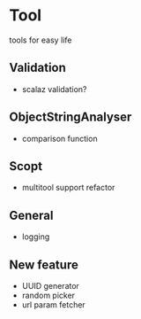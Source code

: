 # Tool
tools for easy life

## Validation
* scalaz validation?

## ObjectStringAnalyser
* comparison function

## Scopt
* multitool support refactor

## General
* logging

## New feature
* UUID generator
* random picker
* url param fetcher
